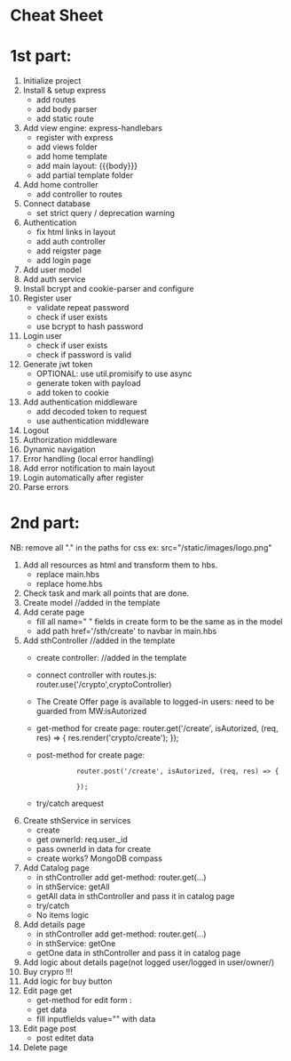 # Cheat Sheet
# 1st part:

1. Initialize project
2. Install & setup express
    * add routes
    * add body parser
    * add static route
3. Add view engine: express-handlebars
    * register with express
    * add views folder
    * add home template 
    * add main layout: {{{body}}}
    * add partial template folder
4. Add home controller
    * add controller to routes
5. Connect database
    * set strict query / deprecation warning
6. Authentication
    * fix html links in layout
    * add auth controller
    * add reigster page
    * add login page
7. Add user model
8. Add auth service
9. Install bcrypt and cookie-parser and configure
10. Register user
    * validate repeat password
    * check if user exists
    * use bcrypt to hash password
11. Login user
    * check if user exists
    * check if password is valid
12. Generate jwt token
    * OPTIONAL: use util.promisify to use async
    * generate token with payload
    * add token to cookie
13. Add authentication middleware
    * add decoded token to request
    * use authentication middleware
14. Logout
15. Authorization middleware
16. Dynamic navigation
17. Error handling (local error handling)
18. Add error notification to main layout
19. Login automatically after register
20. Parse errors

# 2nd part: 

NB: remove all "." in the paths for css ex: src="/static/images/logo.png"

1. Add all resources as html and transform them to hbs.
    * replace main.hbs
    * replace home.hbs
2. Check task and mark all points that are done.
3. Create model //added in the template
4. Add cerate page
    * fill all name=" " fields in create form to be the same as in the model
    * add path href='/sth/create' to navbar in main.hbs
5. Add sthController //added in the template
    * create controller: //added in the template
    * connect controller with routes.js: router.use('/crypto',cryptoController)
    * The Create Offer page is available to logged-in users: need to be guarded from MW:isAutorized 
    * get-method for create page: 
            router.get('/create', isAutorized, (req, res) => {
            res.render('crypto/create');
        });
    * post-method for create page:

                    router.post('/create', isAutorized, (req, res) => {

                    });
    * try/catch arequest
6. Create sthService in services
    * create
    * get ownerId: req.user._id
    * pass ownerId in data for create 
    * create works? MongoDB compass
7. Add Catalog page
    * in sthController add get-method: router.get(...)
    * in sthService: getAll
    * getAll data in sthController and pass it in catalog page 
    * try/catch
    * No items logic
8. Add details page
    * in sthController add get-method: router.get(...)
    * in sthService: getOne
    * getOne data in sthController and pass it in catalog page
9.  Add logic about details page(not logged user/logged in user/owner/)
10. Buy crypro !!!
11. Add logic for buy button
12. Edit page get
    * get-method for edit form :
    * get data
    * fill inputfields value="" with data
13. Edit page post
    * post editet data
14. Delete page



